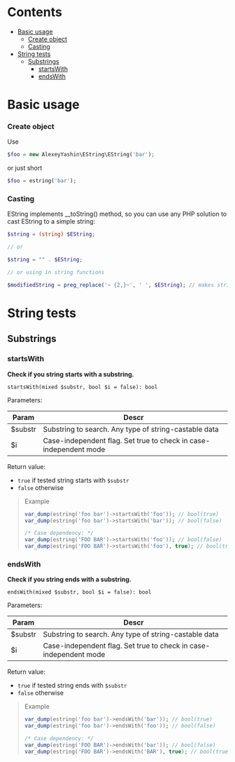 # Contents
* [Basic usage](#basic-usage)
  * [Create object](#create-object)
  * [Casting](#casting)
* [String tests](#string-tests)
  * [Substrings](#substrings)
    * [startsWith](#startswith)
    * [endsWith](#endsWith)

# Basic usage

### Create object

Use
```php
$foo = new AlexeyYashin\EString\EString('bar'); 
```
or just short
```php
$foo = estring('bar');
```

### Casting

EString implements __toString() method, so you can use any PHP solution to cast EString to a simple string:
```php
$string = (string) $EString;

// or

$string = "" . $EString;

// or using in string functions

$modifiedString = preg_replace('~ {2,}~', ' ', $EString); // makes string
```

# String tests

## Substrings

### startsWith

**Check if you string starts with a substring.**

```startsWith(mixed $substr, bool $i = false): bool```

Parameters:

|Param|Descr|
|---|---|
|$substr|Substring to search. Any type of string-castable data|
|$i|Case-independent flag. Set true to check in case-independent mode|

Return value:

* ```true``` if tested string starts with ```$substr```
* ```false``` otherwise

> Example
> ```php
> var_dump(estring('foo bar')->startsWith('foo')); // bool(true)
> var_dump(estring('foo bar')->startsWith('bar')); // bool(false)
>
> /* Case dependency: */
> var_dump(estring('FOO BAR')->startsWith('foo')); // bool(false)
> var_dump(estring('FOO BAR')->startsWith('foo'), true); // bool(true)
> ```

### endsWith

**Check if you string ends with a substring.**

```endsWith(mixed $substr, bool $i = false): bool```

Parameters:

|Param|Descr|
|---|---|
|$substr|Substring to search. Any type of string-castable data|
|$i|Case-independent flag. Set true to check in case-independent mode|

Return value:

* ```true``` if tested string ends with ```$substr```
* ```false``` otherwise

> Example
> ```php
> var_dump(estring('foo bar')->endsWith('bar')); // bool(true)
> var_dump(estring('foo bar')->endsWith('foo')); // bool(false)
>
> /* Case dependency: */
> var_dump(estring('FOO BAR')->endsWith('bar')); // bool(false)
> var_dump(estring('FOO BAR')->endsWith('BAR'), true); // bool(true)
> ```

